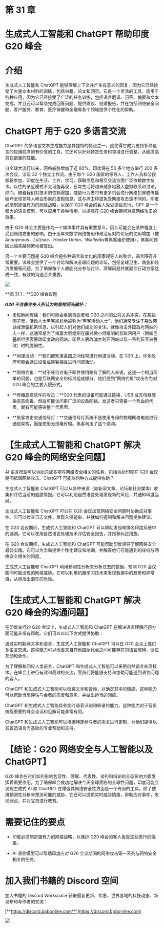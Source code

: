 # 第 31 章

# 生成式人工智能和 ChatGPT 帮助印度 G20 峰会

# 介绍

生成式人工智能和 ChatGPT 能够理解上下文并产生有意义的回复，因为它已经接受了大量文本材料的训练，包括书籍、论文和网页。它是一个灵活的工具，适用于各种应用，因为它已经接受了广泛的任务训练，包括语言翻译、问答、摘要和文本完成，并且还可以帮助完成回答问题、提供建议、创建报告，并在包括网络安全问题、客户服务、教育、医疗保健和金融等各个领域提供个性化的帮助。

# ChatGPT 用于 G20 多语言交流

ChatGPT 的多语言文本生成能力是其独特的特点之一，这使得它成为支持多种语言的应用程序的有价值的工具。它还可以针对特定任务和领域进行调整，从而提高其在那里的性能。

自全球大流行以来，网络威胁增加了近 80%。印度将在 50 多个地方举行 200 多次会议，涉及 32 个独立工作流。由于每个 G20 国家的领导人、工作人员和公民都将参加，印度在生活、工作、学习、获取信息和相互交流方面广泛依赖数字技术。以往的亲近模式不太可能再现，日常生活将越来越多地融入虚拟联系和讨论。然而，随着我们对技术的依赖增加，威胁行为者将有更多机会进行网络犯罪或传播破坏全球领导人峰会形象的虚假信息。这与捍卫印度免受网络攻击是不同的。印度必须制定强有力的网络战略，以保护 G20 峰会的客人免受这些恶行。GPT 是一个强大的语言模型，可以应用于各种情境，以提高在 G20 峰会期间对抗网络攻击的效果。

由于 G20 峰会主要是作为一个媒体事件具有重要意义，因此可能会在某种程度上受到网络攻击的影响。由于近年来数字网络被用作政治反对的论坛的使用增加（被*Anonymous、Lulzsec、Honker Union、Wikileaks*等黑客组织使用），黑客问题因此越来越频繁地被提出。

另一个主要问题是 G20 峰会是各种语言和文化的国家领导人的聚会，语言障碍非常重要。该峰会提供了一个讨论和解决全球问题的论坛，包括全球卫生、商业和经济发展等问题。为了确保每个人都能充分参与讨论、理解问题并就最佳行动方案达成一致，有效的沟通至关重要。

![](images/Figure-31.1.jpg)

**图 31.1：**G20 峰会议题

***G20 不会像许多人所认为的那样受到破坏：***

+   虚假新闻传播：我们可能会看到抗议者和 G20 之间的公共关系冲突。在某些圈子里，活动人士黑客尴尬地被称为“黑客活动人士”，他们通常专注于篡改网站或泄露机密信息，以引起人们对他们成功的关注。就像攻击外国政府网站的人一样，这通常是为了揭露大型组织在面对微小但精明的互联网用户（例如巴基斯坦黑客篡改印度政府网站、印尼人篡改澳大利亚网站以及一系列反亚洲篡改）时的脆弱性。

+   **间谍活动：**我们都知道各国之间经常进行间谍活动，在 G20 上，许多政府可能会通过设备或黑客相互进行间谍活动。

+   **网络钓鱼：**对于任何对电子邮件使用略有了解的人来说，这是一个相当简单的问题，也是互联网安全的标准组成部分。他们提到“网络钓鱼”攻击作为对 G20 峰会的主要入侵形式。

+   **传播恶意软件的攻击：**G20 代表的设备可能通过链接、USB 或充电器感染恶意病毒，然后可能访问更广泛的设备网络。发送者只需要一个热血的代表，就有可能感染整个代表团。

+   **黑客攻击交通信号灯：**交通信号灯系统不是使用专用的物理网络电缆进行通信架构，而是使用无线电传输。黑客利用了这个漏洞。

# 【生成式人工智能和 ChatGPT 解决 G20 峰会的网络安全问题】

AI 语言模型可以协助完成多项与网络安全相关的任务，包括协助印度在 G20 会议期间抵御网络攻击。ChatGPT 可能以何种方式提供协助？

生成式人工智能和 ChatGPT 可以从各种来源（如新闻文章、论坛和社交媒体）收集和评估当前的威胁情报。它可以利用自然语言处理发现新的风险，并通知印度当局。

生成式人工智能和 ChatGPT 可以在 G20 会议出现网络安全问题时协助应对事件。它可以检查日志文件，发现入侵迹象，并就如何遏制和解决问题提供建议。

在 G20 会议期间，生成式人工智能和 ChatGPT 可以帮助发现和排名印度系统中的漏洞。它可以使用自然语言处理技术评估安全报告，并推荐纠正措施。

在 G20 会议期间，生成式人工智能和 ChatGPT 可能帮助印度领导了解网络安全最佳实践。它可以为当局提供个性化建议和培训，并解答他们可能遇到的任何与网络安全相关的问题。

生成式人工智能和 ChatGPT 利用预测性分析来分析过去的数据，预测 G20 会议期间可能出现的网络威胁。它可以利用机器学习技术来发现数据中的趋势和异常值，从而指出潜在的危险。

# 【生成式人工智能和 ChatGPT 解决 G20 峰会的沟通问题】

在印度举行的 G20 会议上，生成式人工智能和 ChatGPT 在解决语言理解问题方面可能非常有帮助。它们可以以以下方式提供协助：

通过实时翻译文本和语音，生成式人工智能和 ChatGPT 可以在 G20 会议上提供多语言交流。这种能力可以改善来自其他国家代表之间可能存在的语言障碍，促进互动和合作。

为了理解和回应人类语言，ChatGPT 和生成式人工智能可以采用自然语言处理技术。在峰会上进行有效和高效的交流，官员们将能够支持和协助可能遇到语言问题的客人。

ChatGPT 和生成式人工智能可以检查文本和音频，以确定其中的情感。这种能力可以帮助当局评估与会者的态度和意见，并做出适当的回应。

ChatGPT 和生成式人工智能具有实时语音识别和转录的能力。这种能力对于官员捕捉重要的峰会谈话和见解可能非常有用。

ChatGPT 和生成式人工智能可以根据特定参与者的需求进行定制，为他们提供以其首选语言为基础的专业帮助和支持。

# 【结论：G20 网络安全与人工智能以及 ChatGPT】

G20 峰会在它们如何影响包容性、理解、代表性、谈判和辩论的全球影响方面发挥着重要作用。为了确保峰会成功地解决今天全球面临的全球性问题，印度可能会发现生成式 AI 和 ChatGPT 在增强其网络安全性方面是一个有用的工具。除了使用预测性分析来预测可能的威胁，它还可以提供实时威胁情报，帮助应对事件，发现弱点，并对官员进行教育。

# 需要记住的要点

+   印度必须制定强有力的网络战略，以保护 G20 峰会的客人免受这些恶行的侵害。

+   AI 语言模型可以帮助印度应对 G20 会议期间的网络攻击等一系列与网络安全相关的任务。

# 加入我们书籍的 Discord 空间

加入书籍的 Discord Workspace 获取最新更新、优惠、世界各地的科技动态、新发布和与作者的交流：

[**https://discord.bpbonline.com**](https://discord.bpbonline.com)

![](images/dis.jpg)
